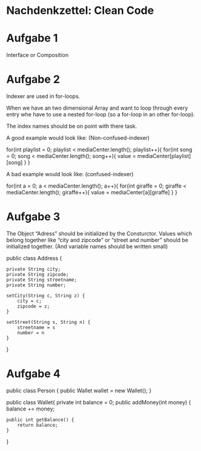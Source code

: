 # Nachdenkzettel: Clean Code

# Aufgabe 1

Interface or Composition

# Aufgabe 2

Indexer are used in for-loops.

When we have an two dimensional Array and want to loop through every entry whe have to use a nested for-loop (so a for-loop in an other for-loop).

The index names should be on point with there task.

A good example would look like: (Non-confused-indexer)

for(int playlist = 0; playlist < mediaCenter.length(); playlist++){
    for(int song = 0; song < mediaCenter.length(); song++){
        value = mediaCenter[playlist][song]
    }
}

A bad example would look like: (confused-indexer)

for(int a = 0; a < mediaCenter.length(); a++){
    for(int giraffe = 0; giraffe < mediaCenter.length(); giraffe++){
        value = mediaCenter[a][giraffe]
    }
}

# Aufgabe 3

The Object “Adress” should be initialized by the Consturctor.
Values which belong together like “city and zipcode” or “street and number” should be initialized together.
(And variable names should be written small)

public class Address {

    private String city;
    private String zipcode;
    private String streetname;
    private String number;

    setCity(String c, String z) {
        city = c;
        zipcode = z;
    }

    setStreet(String s, String n) {
        streetname = s
        number = n
    }

}

# Aufgabe 4

public class Person {
    public Wallet wallet = new Wallet();
}

public class Wallet{
    private int balance = 0;
    public addMoney(int money) {
        balance += money;
    

    public int getBalance() {
        return balance;
    }
}